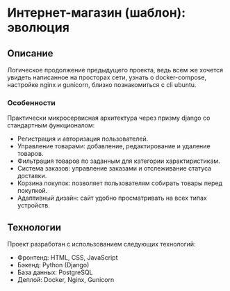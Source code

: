# Интернет-магазин (шаблон): эволюция

## Описание

Логическое продолжение предыдущего проекта, ведь всем же хочется увидеть написанное на просторах сети, узнать о docker-compose, настройке nginx и gunicorn, близко познакомиться с cli ubuntu.

### Особенности

Практически микросервисная архитектура через призму django со стандартным функционалом:
- Регистрация и авторизация пользователей.
- Управление товарами: добавление, редактирование и удаление товаров.
- Фильтрация товаров по заданным для категории характиристикам.
- Система заказов: управление заказами и отслеживание статуса доставки.
- Корзина покупок: позволяет пользователям собирать товары перед покупкой.
- Адаптивный дизайн: сайт удобно просматривать на всех типах устройств.


## Технологии

Проект разработан с использованием следующих технологий:

- Фронтенд: HTML, CSS, JavaScript 
- Бэкенд: Python (Django)
- База данных: PostgreSQL
- Деплой: Docker, Nginx, Gunicorn

